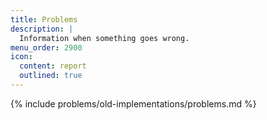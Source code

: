 ```yaml
---
title: Problems
description: |
  Information when something goes wrong.
menu_order: 2900
icon:
  content: report
  outlined: true
---
```


{% include problems/old-implementations/problems.md %}
